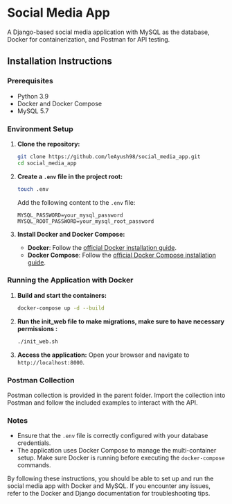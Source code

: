 # Social Media App

A Django-based social media application with MySQL as the database, Docker for containerization, and Postman for API testing.

## Installation Instructions

### Prerequisites

- Python 3.9
- Docker and Docker Compose
- MySQL 5.7

### Environment Setup

1. **Clone the repository:**
    ```sh
    git clone https://github.com/leAyush98/social_media_app.git
    cd social_media_app
    ```

2. **Create a `.env` file in the project root:**
    ```sh
    touch .env
    ```

    Add the following content to the `.env` file:
    ```env
    MYSQL_PASSWORD=your_mysql_password
    MYSQL_ROOT_PASSWORD=your_mysql_root_password
    ```

3. **Install Docker and Docker Compose:**
    - **Docker**: Follow the [official Docker installation guide](https://docs.docker.com/get-docker/).
    - **Docker Compose**: Follow the [official Docker Compose installation guide](https://docs.docker.com/compose/install/).


### Running the Application with Docker

1. **Build and start the containers:**
    ```sh
    docker-compose up -d --build
    ```

2. **Run the init_web file to make migrations, make sure to have necessary permissions :**
    ```sh
    ./init_web.sh
    ```

3. **Access the application:**
    Open your browser and navigate to `http://localhost:8000`.


### Postman Collection

Postman collection is provided in the parent folder. Import the collection into Postman and follow the included examples to interact with the API.

### Notes

- Ensure that the `.env` file is correctly configured with your database credentials.
- The application uses Docker Compose to manage the multi-container setup. Make sure Docker is running before executing the `docker-compose` commands.

By following these instructions, you should be able to set up and run the social media app with Docker and MySQL. If you encounter any issues, refer to the Docker and Django documentation for troubleshooting tips.
